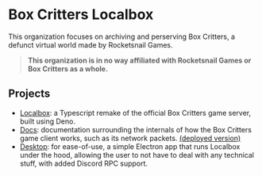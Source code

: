 # Box Critters Localbox

This organization focuses on archiving and perserving Box Critters, a defunct virtual world made by Rocketsnail Games.

> **This organization is in no way affiliated with Rocketsnail Games or Box Critters as a whole.**

## Projects

- [Localbox](https://github.com/Box-Critters-Localbox/Localbox): a Typescript remake of the official Box Critters game server, built using Deno.
- [Docs](https://github.com/Box-Critters-Localbox/Docs): documentation surrounding the internals of how the Box Critters game client works, such as its network packets. [(deployed version)](https://localbox.gitbook.io/docs)
- [Desktop](https://github.com/Box-Critters-Localbox/Desktop): for ease-of-use, a simple Electron app that runs Localbox under the hood, allowing the user to not have to deal with any technical stuff, with added Discord RPC support.
